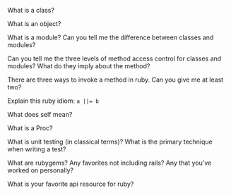 What is a class?

What is an object?

What is a module? Can you tell me the difference between classes and modules?

Can you tell me the three levels of method access control for classes and modules? What do they imply about the method?

There are three ways to invoke a method in ruby. Can you give me at least two?

Explain this ruby idiom: `a ||= b`

What does self mean?

What is a Proc?

What is unit testing (in classical terms)? What is the primary technique when writing a test?

What are rubygems? Any favorites not including rails? Any that you've worked on personally?

What is your favorite api resource for ruby?
